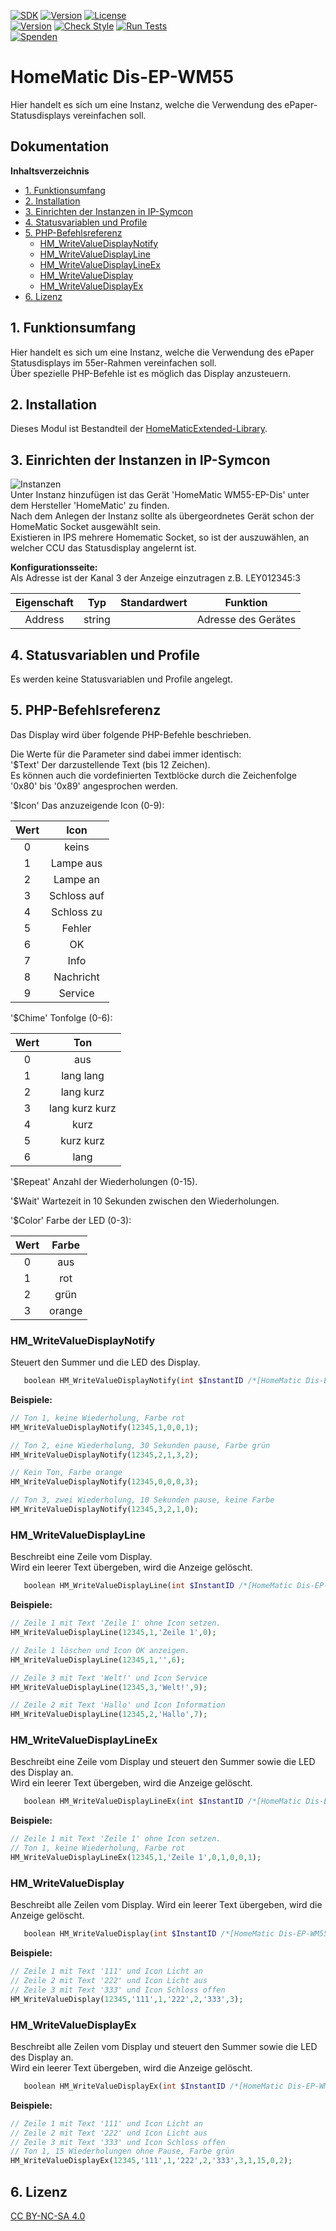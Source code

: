 [![SDK](https://img.shields.io/badge/Symcon-PHPModul-red.svg)](https://www.symcon.de/service/dokumentation/entwicklerbereich/sdk-tools/sdk-php/)
[![Version](https://img.shields.io/badge/Modul%20version-3.73-blue.svg)]()
[![License](https://img.shields.io/badge/License-CC%20BY--NC--SA%204.0-green.svg)](https://creativecommons.org/licenses/by-nc-sa/4.0/)  
[![Version](https://img.shields.io/badge/Symcon%20Version-6.1%20%3E-green.svg)](https://community.symcon.de/t/ip-symcon-6-1-stable-changelog/40276-IP-Symcon-5-1-%28Stable%29-Changelog)
[![Check Style](https://github.com/Nall-chan/HomematicExtended/workflows/Check%20Style/badge.svg)](https://github.com/Nall-chan/HomematicExtended/actions) [![Run Tests](https://github.com/Nall-chan/HomematicExtended/workflows/Run%20Tests/badge.svg)](https://github.com/Nall-chan/HomematicExtended/actions)   
[![Spenden](https://www.paypalobjects.com/de_DE/DE/i/btn/btn_donate_SM.gif)](../README.md#6-spenden) 

# HomeMatic Dis-EP-WM55  <!-- omit in toc -->
   Hier handelt es sich um eine Instanz, welche die Verwendung des ePaper-Statusdisplays vereinfachen soll.  

## Dokumentation <!-- omit in toc -->

**Inhaltsverzeichnis**

- [1. Funktionsumfang](#1-funktionsumfang)
- [2. Installation](#2-installation)
- [3. Einrichten der Instanzen in IP-Symcon](#3-einrichten-der-instanzen-in-ip-symcon)
- [4. Statusvariablen und Profile](#4-statusvariablen-und-profile)
- [5. PHP-Befehlsreferenz](#5-php-befehlsreferenz)
  - [HM_WriteValueDisplayNotify](#hm_writevaluedisplaynotify)
  - [HM_WriteValueDisplayLine](#hm_writevaluedisplayline)
  - [HM_WriteValueDisplayLineEx](#hm_writevaluedisplaylineex)
  - [HM_WriteValueDisplay](#hm_writevaluedisplay)
  - [HM_WriteValueDisplayEx](#hm_writevaluedisplayex)
- [6. Lizenz](#6-lizenz)

## 1. Funktionsumfang

   Hier handelt es sich um eine Instanz, welche die Verwendung des ePaper Statusdisplays im 55er-Rahmen vereinfachen soll.  
   Über spezielle PHP-Befehle ist es möglich das Display anzusteuern.  

## 2. Installation

Dieses Modul ist Bestandteil der [HomeMaticExtended-Library](../).  

## 3. Einrichten der Instanzen in IP-Symcon


![Instanzen](../docs/HMExtendedInstanzen.png)  
   Unter Instanz hinzufügen ist das Gerät 'HomeMatic WM55-EP-Dis' unter dem Hersteller 'HomeMatic' zu finden.  
   Nach dem Anlegen der Instanz sollte als übergeordnetes Gerät schon der HomeMatic Socket ausgewählt sein.  
   Existieren in IPS mehrere Homematic Socket, so ist der auszuwählen, an welcher CCU das Statusdisplay angelernt ist.  

**Konfigurationsseite:**  
   Als Adresse ist der Kanal 3 der Anzeige einzutragen z.B. LEY012345:3  

| Eigenschaft |  Typ   | Standardwert |      Funktion       |
| :---------: | :----: | :----------: | :-----------------: |
|   Address   | string |              | Adresse des Gerätes |


## 4. Statusvariablen und Profile  

   Es werden keine Statusvariablen und Profile angelegt.  


## 5. PHP-Befehlsreferenz

   Das Display wird über folgende PHP-Befehle beschrieben.  

   Die Werte für die Parameter sind dabei immer identisch:  
   '$Text' Der darzustellende Text (bis 12 Zeichen).  
       Es können auch die vordefinierten Textblöcke durch die Zeichenfolge '0x80' bis '0x89' angesprochen werden.  

   '$Icon' Das anzuzeigende Icon (0-9):  

| Wert  |    Icon     |
| :---: | :---------: |
|   0   |    keins    |
|   1   |  Lampe aus  |
|   2   |  Lampe an   |
|   3   | Schloss auf |
|   4   | Schloss zu  |
|   5   |   Fehler    |
|   6   |     OK      |
|   7   |    Info     |
|   8   |  Nachricht  |
|   9   |   Service   |

   '$Chime' Tonfolge (0-6):  

| Wert  |      Ton       |
| :---: | :------------: |
|   0   |      aus       |
|   1   |   lang lang    |
|   2   |   lang kurz    |
|   3   | lang kurz kurz |
|   4   |      kurz      |
|   5   |   kurz kurz    |
|   6   |      lang      |

   '$Repeat' Anzahl der Wiederholungen (0-15).  

   '$Wait' Wartezeit in 10 Sekunden zwischen den Wiederholungen.  

   '$Color' Farbe der LED (0-3):  

| Wert  | Farbe  |
| :---: | :----: |
|   0   |  aus   |
|   1   |  rot   |
|   2   |  grün  |
|   3   | orange |


   
### HM_WriteValueDisplayNotify  

Steuert den Summer und die LED des Display.  

 ```php
    boolean HM_WriteValueDisplayNotify(int $InstantID /*[HomeMatic Dis-EP-WM55]*/,int $Chime, int $Repeat, int $Wait, int $Color)
```  

**Beispiele:**  

```php
// Ton 1, keine Wiederholung, Farbe rot
HM_WriteValueDisplayNotify(12345,1,0,0,1);

// Ton 2, eine Wiederholung, 30 Sekunden pause, Farbe grün
HM_WriteValueDisplayNotify(12345,2,1,3,2);

// Kein Ton, Farbe orange
HM_WriteValueDisplayNotify(12345,0,0,0,3);

// Ton 3, zwei Wiederholung, 10 Sekunden pause, keine Farbe
HM_WriteValueDisplayNotify(12345,3,2,1,0);
```

### HM_WriteValueDisplayLine  

Beschreibt eine Zeile vom Display.  
Wird ein leerer Text übergeben, wird die Anzeige gelöscht.  

 ```php
    boolean HM_WriteValueDisplayLine(int $InstantID /*[HomeMatic Dis-EP-WM55]*/,int $Line, string $Text, int $Icon)
```  

**Beispiele:**  

```php
// Zeile 1 mit Text 'Zeile 1' ohne Icon setzen.
HM_WriteValueDisplayLine(12345,1,'Zeile 1',0);

// Zeile 1 löschen und Icon OK anzeigen.
HM_WriteValueDisplayLine(12345,1,'',6);

// Zeile 3 mit Text 'Welt!' und Icon Service
HM_WriteValueDisplayLine(12345,3,'Welt!',9);

// Zeile 2 mit Text 'Hallo' und Icon Information
HM_WriteValueDisplayLine(12345,2,'Hallo',7);
```

### HM_WriteValueDisplayLineEx  

Beschreibt eine Zeile vom Display und steuert den Summer sowie die LED des Display an.  
Wird ein leerer Text übergeben, wird die Anzeige gelöscht.  

 ```php
    boolean HM_WriteValueDisplayLineEx(int $InstantID /*[HomeMatic Dis-EP-WM55]*/,int $Line, string $Text, int $Icon, int $Chime, int $Repeat, int $Wait, int $Color)
```  

**Beispiele:**  

```php
// Zeile 1 mit Text 'Zeile 1' ohne Icon setzen.
// Ton 1, keine Wiederholung, Farbe rot
HM_WriteValueDisplayLineEx(12345,1,'Zeile 1',0,1,0,0,1);
```

### HM_WriteValueDisplay  

Beschreibt alle Zeilen vom Display.
Wird ein leerer Text übergeben, wird die Anzeige gelöscht.  

 ```php
    boolean HM_WriteValueDisplay(int $InstantID /*[HomeMatic Dis-EP-WM55]*/,string $Text1, int $Icon1, string $Text2, int $Icon2, string $Text3, int $Icon3)
```  

**Beispiele:**  

```php
// Zeile 1 mit Text '111' und Icon Licht an
// Zeile 2 mit Text '222' und Icon Licht aus
// Zeile 3 mit Text '333' und Icon Schloss offen
HM_WriteValueDisplay(12345,'111',1,'222',2,'333',3);
```

### HM_WriteValueDisplayEx  

Beschreibt alle Zeilen vom Display und steuert den Summer sowie die LED des Display an.  
Wird ein leerer Text übergeben, wird die Anzeige gelöscht.  

 ```php
    boolean HM_WriteValueDisplayEx(int $InstantID /*[HomeMatic Dis-EP-WM55]*/,string $Text1, int $Icon1, string $Text2, int $Icon2, string $Text3, int $Icon3, int $Chime, int $Repeat, int $Wait, int $Color)
```  

**Beispiele:**  

```php
// Zeile 1 mit Text '111' und Icon Licht an
// Zeile 2 mit Text '222' und Icon Licht aus
// Zeile 3 mit Text '333' und Icon Schloss offen
// Ton 1, 15 Wiederholungen ohne Pause, Farbe grün
HM_WriteValueDisplayEx(12345,'111',1,'222',2,'333',3,1,15,0,2);
```   

## 6. Lizenz

  [CC BY-NC-SA 4.0](https://creativecommons.org/licenses/by-nc-sa/4.0/)  
